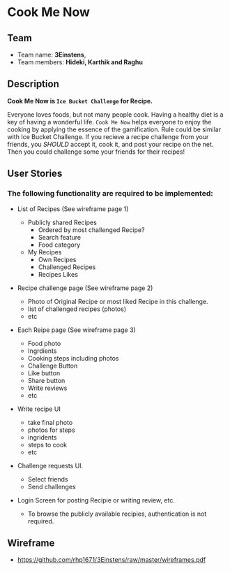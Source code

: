 # Cook Me Now

## Team 
- Team name: **3Einstens**, 
- Team members: **Hideki, Karthik and Raghu**

## Description
**Cook Me Now is `Ice Bucket Challenge` for Recipe.**

Everyone loves foods, but not many people cook. Having a healthy diet is a key of having a wonderful life. `Cook Me Now` helps everyone to enjoy the cooking by applying the essence of the gamification. Rule could be similar with Ice Bucket Challenge. If you recieve a recipe challenge from your friends, you *SHOULD* accept it, cook it, and post your recipe on the net. Then you could challenge some your friends for their recipes!

## User Stories
### The following functionality are required to be implemented:

- List of Recipes (See wireframe page 1)
  - Publicly shared Recipes 
    - Ordered by most challenged Recipe?
    - Search feature
    - Food category
  - My Recipes
    - Own Recipes
    - Challenged Recipes
    - Recipes Likes
    
- Recipe challenge page (See wireframe page 2)
  - Photo of Original Recipe or most liked Recipe in this challenge.
  - list of challenged recipes (photos)
  - etc

- Each Reipe page (See wireframe page 3)
  - Food photo
  - Ingrdients
  - Cooking steps including photos
  - Challenge Button
  - Like button
  - Share button
  - Write reviews
  - etc

- Write recipe UI
  - take final photo
  - photos for steps
  - ingridents
  - steps to cook
  - etc

- Challenge requests UI.
  - Select friends
  - Send challenges

- Login Screen for posting Recipie or writing review, etc.
  - To browse the publicly available recipies, authentication is not required.
  
## Wireframe
- https://github.com/rhp1671/3Einstens/raw/master/wireframes.pdf
